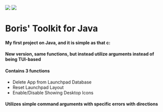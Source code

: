 <img src="https://img.shields.io/github/v/release/litszwaiboris/Toolkit4Java?include_prereleases&sort=semver&display_name=tag&style=for-the-badge&labelColor=black&link=https://github.com/litszwaiboris/Toolkit4Java/actions)">   <img src="https://img.shields.io/github/actions/workflow/status/litszwaiboris/Toolkit4Java/maven.yml?branch=experimental-arguments&event=push&style=for-the-badge&logo=github&labelColor=black">

# Boris' Toolkit for Java

#### My first project on Java, and it is simple as that c:

#### New version, same functions, but instead utilize arguments instead of being TUI-based

#### Contains 3 functions
- Delete App from Launchpad Database
- Reset Launchpad Layout
- Enable/Disable Showing Desktop Icons

#### Utilizes simple command arguments with specific errors with directions
